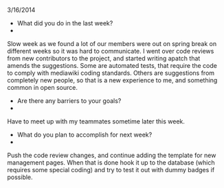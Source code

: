 3/16/2014

- What did you do in the last week?
- 
Slow week as we found a lot of our members were out on spring break on different weeks so it was hard to communicate. I went over code reviews from new contributors to the project, and started writing apatch that amends the suggestions. Some are automated tests, that require the code to comply with mediawiki coding standards. Others are suggestions from completely new people, so that is a new experience to me, and something common in open source.

- Are there any barriers to your goals?
- 
Have to meet up with my teammates sometime later this week.

- What do you plan to accomplish for next week?
- 
Push the code review changes, and continue adding the template for new management pages. When that is done hook it up to the database (which requires some special coding) and try to test it out with dummy badges if possible.
